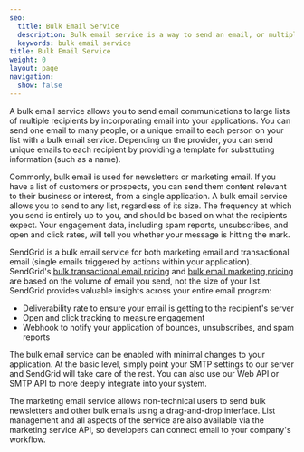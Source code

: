 ```yaml
---
seo:
  title: Bulk Email Service
  description: Bulk email service is a way to send an email, or multiple emails, to a large list of various recipients.
  keywords: bulk email service
title: Bulk Email Service
weight: 0
layout: page
navigation:
  show: false
---
```


A bulk email service allows you to send email communications to large lists of multiple recipients by incorporating email into your applications. You can send one email to many people, or a unique email to each person on your list with a bulk email service. Depending on the provider, you can send unique emails to each recipient by providing a template for substituting information (such as a name).

Commonly, bulk email is used for newsletters or marketing email. If you have a list of customers or prospects, you can send them content relevant to their business or interest, from a single application. A bulk email service allows you to send to any list, regardless of its size. The frequency at which you send is entirely up to you, and should be based on what the recipients expect. Your engagement data, including spam reports, unsubscribes, and open and click rates, will tell you whether your message is hitting the mark.

SendGrid is a bulk email service for both marketing email and transactional email (single emails triggered by actions within your application). SendGrid's [bulk transactional email pricing]({{site.pricing_url}}?mc=SendGrid%20Documentation) and [bulk email marketing pricing]({{site.pricing_url}}?mc=SendGrid%20Documentation) are based on the volume of email you send, not the size of your list. SendGrid provides valuable insights across your entire email program:

* Deliverability rate to ensure your email is getting to the recipient's server
* Open and click tracking to measure engagement
* Webhook to notify your application of bounces, unsubscribes, and spam reports

The bulk email service can be enabled with minimal changes to your application. At the basic level, simply point your SMTP settings to our server and SendGrid will take care of the rest. You can also use our Web API or SMTP API to more deeply integrate into your system.

The marketing email service allows non-technical users to send bulk newsletters and other bulk emails using a drag-and-drop interface. List management and all aspects of the service are also available via the marketing service API, so developers can connect email to your company's workflow.
